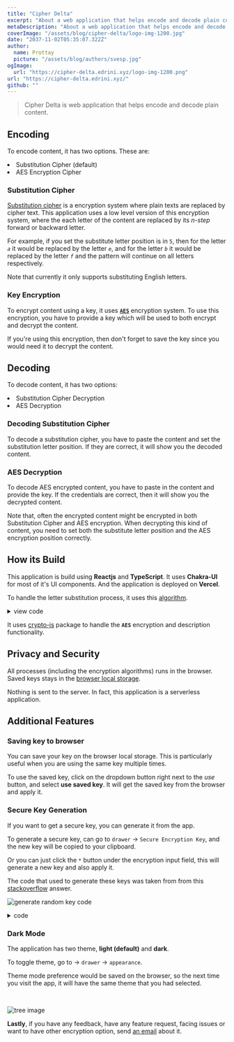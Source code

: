 ```yaml
---
title: "Cipher Delta"
excerpt: "About a web application that helps encode and decode plain content"
metaDescription: "About a web application that helps encode and decode plain content"
coverImage: "/assets/blog/cipher-delta/logo-img-1200.jpg"
date: "2037-11-02T05:35:07.322Z"
author:
  name: Prottay
  picture: "/assets/blog/authors/svesp.jpg"
ogImage:
  url: "https://cipher-delta.edrini.xyz/logo-img-1200.png"
url: "https://cipher-delta.edrini.xyz/"
github: ""
---
```


> Cipher Delta is web application that helps encode and decode plain content.

## Encoding

To encode content, it has two options. These are:

<li>Substitution Cipher (default)</li>
<li>AES Encryption Cipher</li>

### Substitution Cipher

[Substitution cipher](https://en.wikipedia.org/wiki/Substitution_cipher "substitution cipher wikipedia") is a encryption system where plain texts are replaced by cipher text. This application uses a low level version of this encryption system, where the each letter of the content are replaced by its _n-step_ forward or backward letter.

For example, if you set the substitute letter position is in `5`, then for the letter _`a`_ it would be replaced by the letter _`e`_, and for the letter _`b`_ it would be replaced by the letter _`f`_ and the pattern will continue on all letters respectively.

Note that currently it only supports substituting English letters.

### Key Encryption

To encrypt content using a key, it uses **[`AES`](https://en.wikipedia.org/wiki/Advanced_Encryption_Standard "AES algorithm wikipedia")** encryption system. To use this encryption, you have to provide a key which will be used to both encrypt and decrypt the content.

If you're using this encryption, then don't forget to save the key since you would need it to decrypt the content.

## Decoding

To decode content, it has two options:

<li>Substitution Cipher Decryption</li>
<li>AES Decryption</li>

### Decoding Substitution Cipher

To decode a substitution cipher, you have to paste the content and set the substitution letter position. If they are correct, it will show you the decoded content.

### AES Decryption

To decode AES encrypted content, you have to paste in the content and provide the key. If the credentials are correct, then it will show you the decrypted content.

Note that, often the encrypted content might be encrypted in both Substitution Cipher and AES encryption. When decrypting this kind of content, you need to set both the substitute letter position and the AES encryption position correctly.

## How its Build

This application is build using **Reactjs** and **TypeScript**. It uses **Chakra-UI** for most of it's UI components. And the application is deployed on **Vercel**.

To handle the letter substitution process, it uses this [algorithm](https://gist.github.com/Prottoy2938/9e1487b8ce10609b62db64732b23f943 "view algorithm on GitHub Gist").

<details>
  <summary>view code</summary>
  
```javascript
function reverse(s) {
    return s.split("").reverse().join("");
}
const engAlphabets = "abcdefghijklmnopqrstuvwxyz".repeat(3);
const reverseEngAlphabets = reverse("abcdefghijklmnopqrstuvwxyz").repeat(3);
const engAlIndexes = {
    a: 0,
    b: 1,
    c: 2,
    d: 3,
    e: 4,
    f: 5,
    g: 6,
    h: 7,
    i: 8,
    j: 9,
    k: 10,
    l: 11,
    m: 12,
    n: 13,
    o: 14,
    p: 15,
    q: 16,
    r: 17,
    s: 18,
    t: 19,
    u: 20,
    v: 21,
    w: 22,
    x: 23,
    y: 24,
    z: 25,
};
const revEngAlIndexes = {
    z: 0,
    y: 1,
    x: 2,
    w: 3,
    v: 4,
    u: 5,
    t: 6,
    s: 7,
    r: 8,
    q: 9,
    p: 10,
    o: 11,
    n: 12,
    m: 13,
    l: 14,
    k: 15,
    j: 16,
    i: 17,
    h: 18,
    g: 19,
    f: 20,
    e: 21,
    d: 22,
    c: 23,
    b: 24,
    a: 25,
};
//string reverse if negative number
/**
 * Returns substituted cipher version
 *
 * @remarks
 * This method is part of the {@link core-library#Statistics | Statistics subsystem}.
 *
 * @param content - The content you want to wrap
 * @param y - How many words you want to skip, default 1
 * @returns returns the cipher
 *
 * @beta
 */
const substituteContent = (userContent, skip = 1) => {
    let substitutedContent = "";
    for (let i = 0; i < userContent.length; i++) {
        const char = userContent[i];
        //if user wants to skip forward
        if (skip >= 0) {
            //finding the char index on the list
            const charIndex = engAlIndexes[char.toLowerCase()];
            if (charIndex >= 0) {
                //if the user word is uppercase, keeping the letter casing
                if (char === char.toUpperCase()) {
                    //if user wants to skip forward
                    substitutedContent = `${substitutedContent}${engAlphabets[charIndex + skip].toUpperCase()}`;
                }
                //if the user word is lowercase
                else {
                    substitutedContent = `${substitutedContent}${engAlphabets[charIndex + skip]}`;
                }
            }
            //if the char doesn't exists in the alphabet list
            else {
                substitutedContent = `${substitutedContent}${char}`;
            }
        }
        //if user wants to skip backward
        else if (skip >= -25) {
            //finding the char index on the list
            const charIndex = revEngAlIndexes[char.toLowerCase()];
            if (charIndex >= 0) {
                //if the user word is uppercase, keeping the letter casing
                if (char === char.toUpperCase()) {
                    //if user wants to skip forward
                    substitutedContent = `${substitutedContent}${reverseEngAlphabets[charIndex + Math.abs(skip)].toUpperCase()}`;
                }
                //if the user word is lowercased
                else {
                    substitutedContent = `${substitutedContent}${reverseEngAlphabets[charIndex + Math.abs(skip)]}`;
                }
            }
            //if the char doesn't exists in the alphabet list
            else {
                substitutedContent = `${substitutedContent}${char}`;
            }
        }
    }
    return substitutedContent;
};
```

</details>

It uses [crypto-js](https://www.npmjs.com/package/crypto-js "crypto-js on npm") package to handle the **`AES`** encryption and description functionality.

## Privacy and Security

All processes (including the encryption algorithms) runs in the browser. Saved keys stays in the [browser local storage](https://developer.mozilla.org/en-US/docs/Web/API/Window/localStorage "MDN localStorage doc").

Nothing is sent to the server. In fact, this application is a serverless application.

## Additional Features

### Saving key to browser

You can save your key on the browser local storage. This is particularly useful when you are using the same key multiple times.

To use the saved key, click on the dropdown button right next to the _use_ button, and select **use saved key**. It will get the saved key from the browser and apply it.

### Secure Key Generation

If you want to get a secure key, you can generate it from the app.

To generate a secure key, can go to `drawer` -> `Secure Encryption Key`, and the new key will be copied to your clipboard.

Or you can just click the `*` button under the encryption input field, this will generate a new key and also apply it.

The code that used to generate these keys was taken from from this [stackoverflow](https://stackoverflow.com/a/1349426/12966479) answer.

![generate random key code](/assets/blog/cipher-delta/key-enc-algo.jpg)

<details>
  <summary>code</summary>
  
```javascript
function makeId(length) {
  let result = "";
  const characters =
    "ABCDEFGHIJKLMNOPQRSTUVWXYZabcdefghijklmnopqrstuvwxyz0123456789";
  const charactersLength = characters.length;
  for (let i = 0; i < length; i++) {
    result += characters.charAt(Math.floor(Math.random() * charactersLength));
  }
  return result;
}
```

</details>

### Dark Mode

The application has two theme, **light (default)** and **dark**.

To toggle theme, go to -> `drawer` -> `appearance`.

Theme mode preference would be saved on the browser, so the next time you visit the app, it will have the same theme that you had selected.

<br/>

![tree image](https://cipher-delta.edrini.xyz/tree.svg)

**Lastly**, if you have any feedback, have any feature request, facing issues or want to have other encryption option, send [an email](mailto:svesp@protonmail.com "svesp@protonmail.com") about it.
